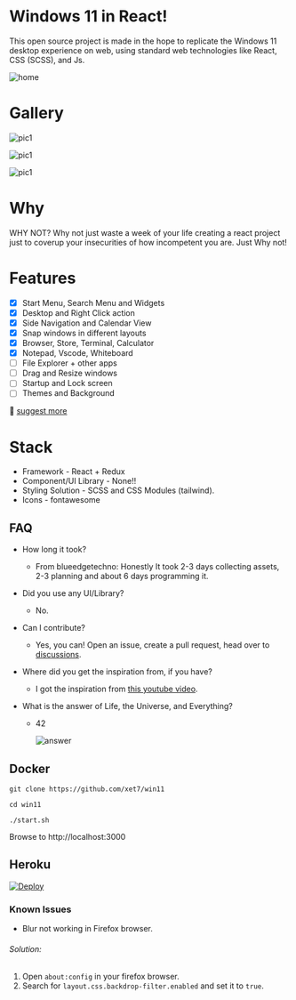# Windows 11 in React!

This open source project is made in the hope to replicate
the Windows 11 desktop experience on web,
using standard web technologies like React, CSS (SCSS), and Js.

![home](./public/img/home.png)

# Gallery
![pic1](./public/img/gallery1.png)

![pic1](./public/img/gallery2.png)

![pic1](./public/img/gallery3.png)

# Why

WHY NOT? Why not just waste a week of your life
creating a react project just to coverup
your insecurities of how incompetent you are. Just Why not!

# Features
- [x] Start Menu, Search Menu and Widgets
- [x] Desktop and Right Click action
- [x] Side Navigation and Calendar View
- [x] Snap windows in different layouts
- [x] Browser, Store, Terminal, Calculator
- [x] Notepad, Vscode, Whiteboard
- [ ] File Explorer + other apps
- [ ] Drag and Resize windows
- [ ] Startup and Lock screen
- [ ] Themes and Background

📑 [suggest more](https://github.com/xet7/win11/issues/new/choose)

# Stack

- Framework - React + Redux
- Component/UI Library - None!!
- Styling Solution - SCSS and CSS Modules (tailwind).
- Icons - fontawesome

## FAQ

- How long it took?
  - From blueedgetechno: Honestly It took 2-3 days collecting assets, 2-3 planning and about 6 days programming it.


- Did you use any UI/Library?
  - No.


- Can I contribute?
  - Yes, you can! Open an issue, create a pull request, head over to [discussions](https://github.com/xet7/win11/discussions).


- Where did you get the inspiration from, if you have?
  - I got the inspiration from [this youtube video](https://www.youtube.com/watch?v=OtOmxa9UMe8).


- What is the answer of Life, the Universe, and Everything?
  - 42

    ![answer](./public/answer.png)

## Docker

```
git clone https://github.com/xet7/win11

cd win11

./start.sh
```
Browse to http://localhost:3000


## Heroku

[![Deploy](https://www.herokucdn.com/deploy/button.svg)](https://heroku.com/deploy)

### Known Issues

- Blur not working in Firefox browser.

###### Solution:

1. Open `about:config` in your firefox browser.
2. Search for `layout.css.backdrop-filter.enabled` and set it to `true`.
